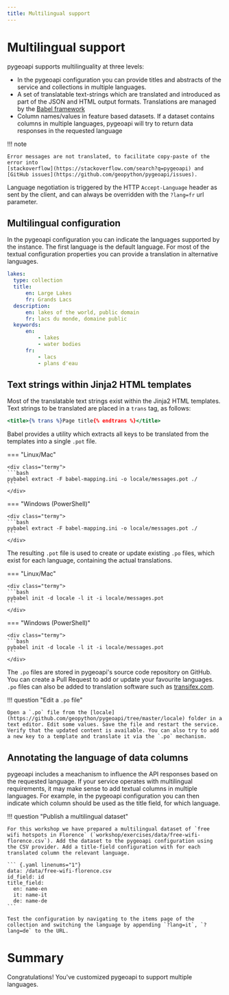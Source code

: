 ```yaml
---
title: Multilingual support
---
```


# Multilingual support

pygeoapi supports multilinguality at three levels:

- In the pygeoapi configuration you can provide titles and abstracts of the service and collections in multiple languages.
- A set of translatable text-strings which are translated and introduced as part of the JSON and HTML output formats. Translations are managed by the [Babel framework](https://babel.pocoo.org)
- Column names/values in feature based datasets. If a dataset contains columns in multiple languages, pygeoapi will try to return data responses in the requested language

!!! note

    Error messages are not translated, to facilitate copy-paste of the error into 
    [stackoverflow](https://stackoverflow.com/search?q=pygeoapi) and 
    [GitHub issues](https://github.com/geopython/pygeoapi/issues).

Language negotiation is triggered by the HTTP `Accept-Language` header as sent by the client, and can always be overridden with the `?lang=fr` url parameter.

## Multilingual configuration

In the pygeoapi configuration you can indicate the languages supported by the instance. The first language is the default language. For most of the textual configuration properties you can provide a translation in alternative languages.

``` {.yaml linenums="1"}
lakes:
  type: collection
  title:
      en: Large Lakes
      fr: Grands Lacs
  description:
      en: lakes of the world, public domain
      fr: lacs du monde, domaine public
  keywords:
      en:
          - lakes
          - water bodies
      fr:
          - lacs
          - plans d'eau
```

## Text strings within Jinja2 HTML templates

Most of the translatable text strings exist within the Jinja2 HTML templates. Text strings to be translated are placed in a `trans` tag, as follows:

``` {.html linenums="1"}
<title>{% trans %}Page title{% endtrans %}</title>
```

Babel provides a utility which extracts all keys to be translated from the templates into a single `.pot` file. 

=== "Linux/Mac"

    <div class="termy">
    ```bash
    pybabel extract -F babel-mapping.ini -o locale/messages.pot ./
    ```
    </div>

=== "Windows (PowerShell)"

    <div class="termy">
    ```bash
    pybabel extract -F babel-mapping.ini -o locale/messages.pot ./
    ```
    </div>

The resulting `.pot` file is used to create or update existing `.po` files, which exist for each language, containing the actual translations.

=== "Linux/Mac"

    <div class="termy">
    ```bash
    pybabel init -d locale -l it -i locale/messages.pot
    ```
    </div>

=== "Windows (PowerShell)"

    <div class="termy">
    ```bash
    pybabel init -d locale -l it -i locale/messages.pot
    ```
    </div>

The `.po` files are stored in pygeoapi's source code repository on GitHub. You can create a Pull Request to add or update your favourite languages. `.po` files can also be added to translation software such as [transifex.com](https://transifex.com). 

!!! question "Edit a `.po` file"

    Open a `.po` file from the [locale](https://github.com/geopython/pygeoapi/tree/master/locale) folder in a text editor. Edit some values. Save the file and restart the service. Verify that the updated content is available. You can also try to add a new key to a template and translate it via the `.po` mechanism.

## Annotating the language of data columns

pygeoapi includes a meachanism to influence the API responses based on the requested language. If your service operates with multilingual requirements, it may make sense to add textual columns in multiple languages. For example, in the pygeoapi configuration you can then indicate which column should be used as the title field, for which language. 

!!! question "Publish a multilingual dataset"

    For this workshop we have prepared a multilingual dataset of `free wifi hotspots in Florence` (`workshop/exercises/data/free-wifi-florence.csv`). Add the dataset to the pygeoapi configuration using the CSV provider. Add a title-field configuration with for each translated column the relevant language.

    ``` {.yaml linenums="1"}
    data: /data/free-wifi-florence.csv
    id_field: id
    title_field: 
      en: name-en
      it: name-it
      de: name-de
    ```

    Test the configuration by navigating to the items page of the collection and switching the language by appending `?lang=it`, `?lang=de` to the URL.

# Summary

Congratulations! You've customized pygeoapi to support multiple languages.
